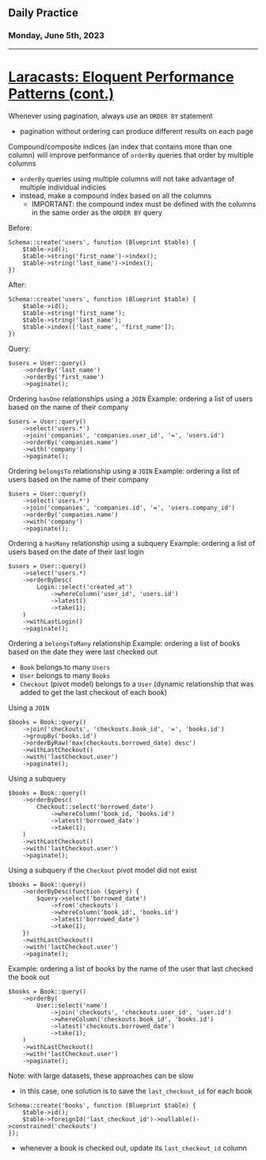 ## Daily Practice
### Monday, June 5th, 2023
---


# [Laracasts: Eloquent Performance Patterns (cont.)](https://laracasts.com/series/eloquent-performance-patterns)


Whenever using pagination, always use an `ORDER BY` statement
- pagination without ordering can produce different results on each page

Compound/composite indices (an index that contains more than one column) will improve performance of `orderBy` queries that order by multiple columns
- `orderBy` queries using multiple columns will not take advantage of multiple individual indicies
- instead, make a compound index based on all the columns
   * IMPORTANT: the compound index must be defined with the columns in the same order as the `ORDER BY` query

Before:
```
Schema::create('users', function (Blueprint $table) {
    $table->id();
    $table->string('first_name')->index();
    $table->string('last_name')->index();
})
```

After:
```
Schema::create('users', function (Blueprint $table) {
    $table->id();
    $table->string('first_name');
    $table->string('last_name');
    $table->index(['last_name', 'first_name']);
})
```

Query:
```
$users = User::query()
    ->orderBy('last_name')
    ->orderBy('first_name')
    ->paginate();
```


Ordering `hasOne` relationships using a `JOIN`
Example: ordering a list of users based on the name of their company
```
$users = User::query()
    ->select('users.*')
    ->join('companies', 'companies.user_id', '=', 'users.id')
    ->orderBy('companies.name')
    ->with('company')
    ->paginate();
```


Ordering `belongsTo` relationship using a `JOIN`
Example: ordering a list of users based on the name of their company
```
$users = User::query()
    ->select('users.*')
    ->join('companies', 'companies.id', '=', 'users.company_id')
    ->orderBy('companies.name')
    ->with('company')
    ->paginate();
```


Ordering a `hasMany` relationship using a subquery
Example: ordering a list of users based on the date of their last login
```
$users = User::query()
    ->select('users.*)
    ->orderByDesc(
        Login::select('created_at')
            ->whereColumn('user_id', 'users.id')
            ->latest()
            ->take(1);
    )
    ->withLastLogin()
    ->paginate();
```


Ordering a `belongsToMany` relationship
Example: ordering a list of books based on the date they were last checked out
- `Book` belongs to many `Users`
- `User` belongs to many `Books`
- `Checkout` (pivot model) belongs to a `User` (dynamic relationship that was added to get the last checkout of each book)

Using a `JOIN`
```
$books = Book::query()
    ->join('checkouts', 'checkouts.book_id', '=', 'books.id')
    ->groupBy('books.id')
    ->orderByRaw('max(checkouts.borrowed_date) desc')
    ->withLastCheckout()
    ->with('lastCheckout.user')
    ->paginate();
```

Using a subquery
```
$books = Book::query()
    ->orderByDesc(
        Checkout::select('borrowed_date')
            ->whereColumn('book_id, 'books.id')
            ->latest('borrowed_date')
            ->take(1);
    )
    ->withLastCheckout()
    ->with('lastCheckout.user')
    ->paginate();
```

Using a subquery if the `Checkout` pivot model did not exist
```
$books = Book::query()
    ->orderByDesc(function ($query) {
        $query->select('borrowed_date')
            ->from('checkouts')
            ->whereColumn('book_id', 'books.id')
            ->latest('borrowed_date')
            ->take(1);
    })
    ->withLastCheckout()
    ->with('lastCheckout.user')
    ->paginate();
```

Example: ordering a list of books by the name of the user that last checked the book out
```
$books = Book::query()
    ->orderBy(
        User::select('name')
            ->join('checkouts', 'checkouts.user_id', 'user.id')
            ->whereColumn('checkouts.book_id', 'books.id')
            ->latest('checkouts.borrowed_date')
            ->take(1);
    )
    ->withLastCheckout()
    ->with('lastCheckout.user')
    ->paginate();
```

Note: with large datasets, these approaches can be slow
- in this case, one solution is to save the `last_checkout_id` for each book
```
Schema::create('books', function (Blueprint $table) {
    $table->id();
    $table->foreignId('last_checkout_id')->nullable()->constrained('checkouts')
});
```
- whenever a book is checked out, update its `last_checkout_id` column

